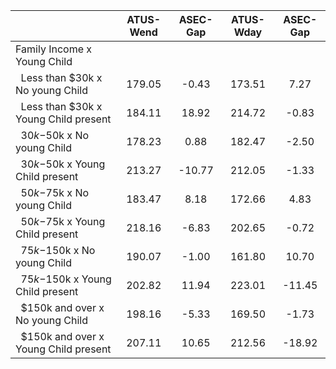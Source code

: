
|                      |    ATUS-Wend |     ASEC-Gap |    ATUS-Wday |     ASEC-Gap |
| -------------------- | :----------: | :----------: | :----------: | :----------: |
| Family Income x Young Child |              |              |              |              |
| &nbsp;&nbsp;Less than $30k x No young Child |       179.05 |        -0.43 |       173.51 |         7.27 |
| &nbsp;&nbsp;Less than $30k x Young Child present |       184.11 |        18.92 |       214.72 |        -0.83 |
| &nbsp;&nbsp;$30k-$50k x No young Child |       178.23 |         0.88 |       182.47 |        -2.50 |
| &nbsp;&nbsp;$30k-$50k x Young Child present |       213.27 |       -10.77 |       212.05 |        -1.33 |
| &nbsp;&nbsp;$50k-$75k x No young Child |       183.47 |         8.18 |       172.66 |         4.83 |
| &nbsp;&nbsp;$50k-$75k x Young Child present |       218.16 |        -6.83 |       202.65 |        -0.72 |
| &nbsp;&nbsp;$75k-$150k x No young Child |       190.07 |        -1.00 |       161.80 |        10.70 |
| &nbsp;&nbsp;$75k-$150k x Young Child present |       202.82 |        11.94 |       223.01 |       -11.45 |
| &nbsp;&nbsp;$150k and over x No young Child |       198.16 |        -5.33 |       169.50 |        -1.73 |
| &nbsp;&nbsp;$150k and over x Young Child present |       207.11 |        10.65 |       212.56 |       -18.92 |

